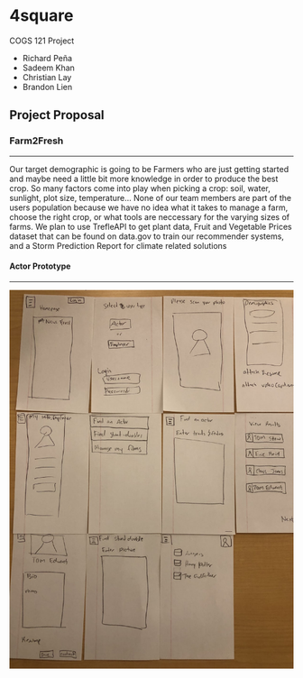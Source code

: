 # 4square
COGS 121 Project

* Richard Peña
* Sadeem Khan
* Christian Lay
* Brandon Lien


## Project Proposal


### Farm2Fresh
---
Our target demographic is going to be Farmers who are just getting started and maybe need a little bit more knowledge in order to produce the best crop. So many factors come into play when picking a crop: soil, water, sunlight, plot size, temperature...
None of our team members are part of the users population because we have no idea what it takes to manage a farm, choose the right crop, or what tools are neccessary for the varying sizes of farms. 
We plan to use TrefleAPI to get plant data, Fruit and Vegetable Prices dataset that can be found on data.gov to train our recommender systems, and a Storm Prediction Report for climate related solutions

#### Actor Prototype
---
![actor_protype.jpeg](actor_prototype.jpeg)
